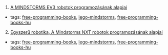 1. [A MINDSTORMS EV3 robotok programozásának alapjai](http://www.hdidakt.hu/adat/dw_anyagok/dw_74.pdf)
  * tags: [free-programming-books](tags/free-programming-books.md), [lego-mindstorms](tags/lego-mindstorms.md), [free-programming-books-hu](tags/free-programming-books-hu.md)
2. [Egyszerű robotika, A Mindstorms NXT robotok programozásának alapjai](http://www.amcham.hu/download/002/556/Robotkonyv_KR_BZS.pdf)
  * tags: [free-programming-books](tags/free-programming-books.md), [lego-mindstorms](tags/lego-mindstorms.md), [free-programming-books-hu](tags/free-programming-books-hu.md)
